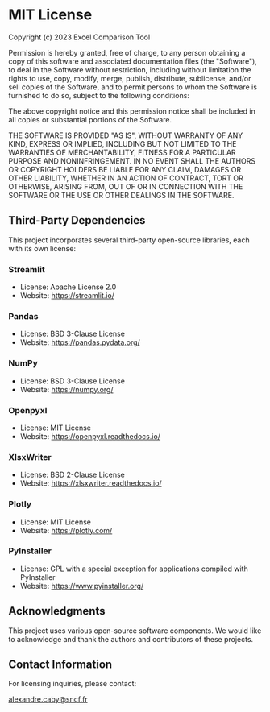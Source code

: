 # MIT License

Copyright (c) 2023 Excel Comparison Tool

Permission is hereby granted, free of charge, to any person obtaining a copy
of this software and associated documentation files (the "Software"), to deal
in the Software without restriction, including without limitation the rights
to use, copy, modify, merge, publish, distribute, sublicense, and/or sell
copies of the Software, and to permit persons to whom the Software is
furnished to do so, subject to the following conditions:

The above copyright notice and this permission notice shall be included in all
copies or substantial portions of the Software.

THE SOFTWARE IS PROVIDED "AS IS", WITHOUT WARRANTY OF ANY KIND, EXPRESS OR
IMPLIED, INCLUDING BUT NOT LIMITED TO THE WARRANTIES OF MERCHANTABILITY,
FITNESS FOR A PARTICULAR PURPOSE AND NONINFRINGEMENT. IN NO EVENT SHALL THE
AUTHORS OR COPYRIGHT HOLDERS BE LIABLE FOR ANY CLAIM, DAMAGES OR OTHER
LIABILITY, WHETHER IN AN ACTION OF CONTRACT, TORT OR OTHERWISE, ARISING FROM,
OUT OF OR IN CONNECTION WITH THE SOFTWARE OR THE USE OR OTHER DEALINGS IN THE
SOFTWARE.

## Third-Party Dependencies

This project incorporates several third-party open-source libraries, each with its own license:

### Streamlit
- License: Apache License 2.0
- Website: https://streamlit.io/

### Pandas
- License: BSD 3-Clause License
- Website: https://pandas.pydata.org/

### NumPy
- License: BSD 3-Clause License
- Website: https://numpy.org/

### Openpyxl
- License: MIT License
- Website: https://openpyxl.readthedocs.io/

### XlsxWriter
- License: BSD 2-Clause License
- Website: https://xlsxwriter.readthedocs.io/

### Plotly
- License: MIT License
- Website: https://plotly.com/

### PyInstaller
- License: GPL with a special exception for applications compiled with PyInstaller
- Website: https://www.pyinstaller.org/

## Acknowledgments

This project uses various open-source software components. We would like to acknowledge and thank the authors and contributors of these projects.

## Contact Information

For licensing inquiries, please contact:

[alexandre.caby@sncf.fr](mailto:alexandre.caby@sncf.fr)
